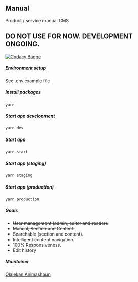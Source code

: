 ## Manual

Product / service manual CMS

## DO NOT USE FOR NOW. DEVELOPMENT ONGOING.

[![Codacy Badge](https://app.codacy.com/project/badge/Grade/cf9240677a0149859cfaaeedf0f8f996)](https://www.codacy.com/gh/weissthorn/manual/dashboard?utm_source=github.com&utm_medium=referral&utm_content=weissthorn/manual&utm_campaign=Badge_Grade)

##### Environment setup

See .env.example file

##### Install packages

```sh
yarn
```

##### Start app development

```sh
yarn dev
```

##### Start app

```sh
yarn start
```

##### Start app (staging)

```sh
yarn staging
```

##### Start app (production)

```sh
yarn production
```

##### Goals

- ~~User management (admin, editor and reader).~~
- ~~Manual, Section and Content.~~
- Searchable (section and content).
- Intelligent content navigation.
- 100% Responsiveness.
- Edit history

##### Maintainer

[Olalekan Animashaun](https://github.com/kimolalekan)
